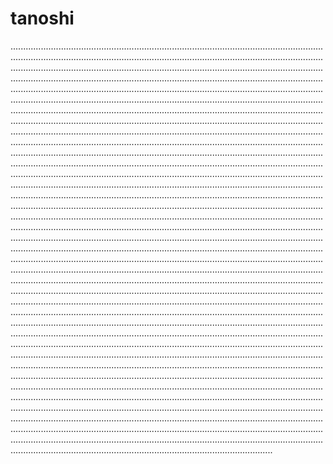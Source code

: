 # tanoshi
................................................................................................................................................................................................................................................................................................................................................................................................................................................................................................................................................................................................................................................................................................................................................................................................................................................................................................................................................................................................................................................................................................................................................................................................................................................................................................................................................................................................................................................................................................................................................................................................................................................................................................................................................................................................................................................................................................................................................................................................................................................................................................................................................................................................................................................................................................................................................................................................................................................................................................................................................................................................................................................................................................................................................................................................................................................................................................................................................................................................................................................................................................................................................................................................................................................................................................................................................................................................................................................................................................................................................................................................................................................................................................................................................................................................................................................................................................................................................................................................................................................................................................................................................................................................................................................................................................................................................................................................................................................................................................................................................................................................................................................................................................................................................................................................................................................................................................................................................................................................................